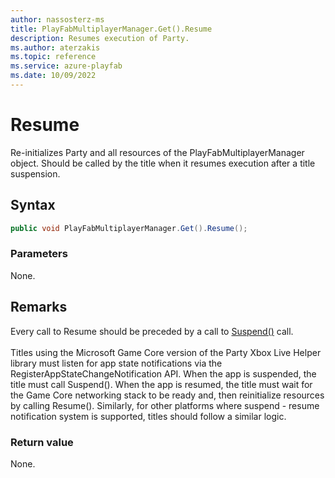 ```yaml
---
author: nassosterz-ms
title: PlayFabMultiplayerManager.Get().Resume
description: Resumes execution of Party.
ms.author: aterzakis
ms.topic: reference
ms.service: azure-playfab
ms.date: 10/09/2022
---
```


# Resume

Re-initializes Party and all resources of the PlayFabMultiplayerManager object. Should be called by the title when it resumes execution after a title suspension.

## Syntax

```csharp
public void PlayFabMultiplayerManager.Get().Resume();
```

### Parameters

None.

## Remarks
Every call to Resume should be preceded by a call to [Suspend()](playfabunitysuspend.md) call. <br /><br /> Titles using the Microsoft Game Core version of the Party Xbox Live Helper library must listen for app state notifications via the RegisterAppStateChangeNotification API. When the app is suspended, the title must call Suspend(). When the app is resumed, the title must wait for the Game Core networking stack to be ready and, then reinitialize resources by calling Resume().
Similarly, for other platforms where suspend - resume notification system is supported, titles should follow a similar logic.


### Return value

None.
